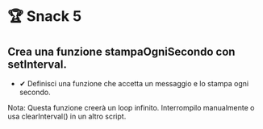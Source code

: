 
# 🏆 Snack 5
## Crea una funzione stampaOgniSecondo con setInterval.

+ ✔ Definisci una funzione che accetta un messaggio e lo stampa ogni secondo.

Nota: Questa funzione creerà un loop infinito. Interrompilo manualmente o usa clearInterval() in un altro script.

